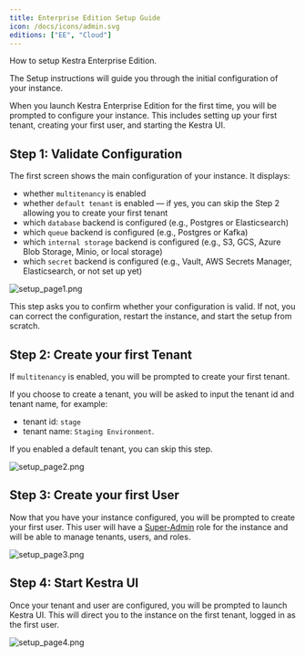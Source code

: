 ```yaml
---
title: Enterprise Edition Setup Guide
icon: /docs/icons/admin.svg
editions: ["EE", "Cloud"]
---
```


How to setup Kestra Enterprise Edition.

The Setup instructions will guide you through the initial configuration of your instance.

When you launch Kestra Enterprise Edition for the first time, you will be prompted to configure your instance. This includes setting up your first tenant, creating your first user, and starting the Kestra UI.

## Step 1: Validate Configuration

The first screen shows the main configuration of your instance. It displays:
- whether `multitenancy` is enabled
- whether `default tenant` is enabled — if yes, you can skip the Step 2 allowing you to create your first tenant
- which `database` backend is configured (e.g., Postgres or Elasticsearch)
- which `queue` backend is configured (e.g., Postgres or Kafka)
- which `internal storage` backend is configured (e.g., S3, GCS, Azure Blob Storage, Minio, or local storage)
- which `secret` backend is configured (e.g., Vault, AWS Secrets Manager, Elasticsearch, or not set up yet)

![setup_page1.png](/docs/enterprise/setup_page1.png)

This step asks you to confirm whether your configuration is valid. If not, you can correct the configuration, restart the instance, and start the setup from scratch.

## Step 2: Create your first Tenant

If `multitenancy` is enabled, you will be prompted to create your first tenant.

If you choose to create a tenant, you will be asked to input the tenant id and tenant name, for example:
- tenant id: `stage`
- tenant name: `Staging Environment`.

If you enabled a default tenant, you can skip this step.

![setup_page2.png](/docs/enterprise/setup_page2.png)


## Step 3: Create your first User

Now that you have your instance configured, you will be prompted to create your first user. This user will have a [Super-Admin](../03.auth/rbac.md#super-admin) role for the instance and will be able to manage tenants, users, and roles.

![setup_page3.png](/docs/enterprise/setup_page3.png)


## Step 4: Start Kestra UI

Once your tenant and user are configured, you will be prompted to launch Kestra UI. This will direct you to the instance on the first tenant, logged in as the first user.

![setup_page4.png](/docs/enterprise/setup_page4.png)

